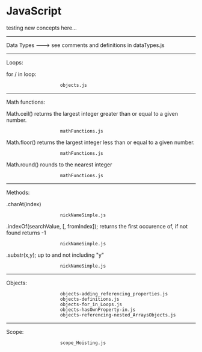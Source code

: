 # JavaScript
testing new concepts here...

-----------------

Data Types ---> see comments and definitions in dataTypes.js

-----------------

Loops:

for / in  loop:   

                        objects.js

----------------

Math functions:

Math.ceil() returns the largest integer greater than or equal to a given number.

                        mathFunctions.js

Math.floor() returns the largest integer less than or equal to a given number.

                        mathFunctions.js

Math.round() rounds to the nearest integer

                        mathFunctions.js

-----------------

Methods:

.charAt(index)

                        nickNameSimple.js

.indexOf(searchValue, [, fromIndex]);  returns the first occurence of, if not found returns -1

                        nickNameSimple.js

.substr(x,y);  up to and not including "y"

                        nickNameSimple.js

-----------------

Objects:

                        objects-adding_referencing_properties.js
                        objects-definitions.js
                        objects-for_in_Loops.js
                        objects-hasOwnProperty-in.js
                        objects-referencing-nested_ArraysObjects.js

-----------------

Scope:

                        scope_Hoisting.js




